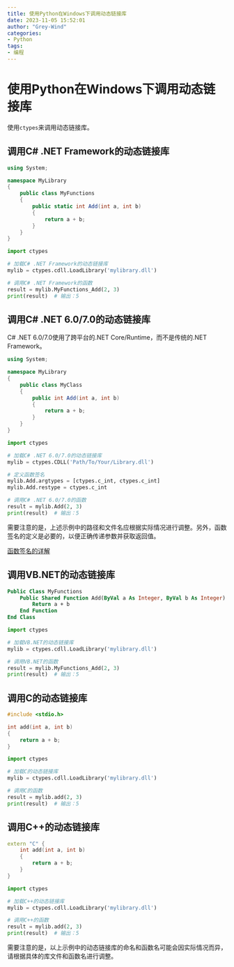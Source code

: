```yaml
---
title: 使用Python在Windows下调用动态链接库
date: 2023-11-05 15:52:01
author: "Grey-Wind"
categories:
- Python
tags:
- 编程
---
```


# 使用Python在Windows下调用动态链接库

使用`ctypes`来调用动态链接库。

## 调用C# .NET Framework的动态链接库

```csharp
using System;

namespace MyLibrary
{
    public class MyFunctions
    {
        public static int Add(int a, int b)
        {
            return a + b;
        }
    }
}
```

```python
import ctypes

# 加载C# .NET Framework的动态链接库
mylib = ctypes.cdll.LoadLibrary('mylibrary.dll')

# 调用C# .NET Framework的函数
result = mylib.MyFunctions_Add(2, 3)
print(result)  # 输出：5
```

## 调用C# .NET 6.0/7.0的动态链接库

C# .NET 6.0/7.0使用了跨平台的.NET Core/Runtime，而不是传统的.NET Framework。

```csharp
using System;

namespace MyLibrary
{
    public class MyClass
    {
        public int Add(int a, int b)
        {
            return a + b;
        }
    }
}
```

```python
import ctypes

# 加载C# .NET 6.0/7.0的动态链接库
mylib = ctypes.CDLL('Path/To/Your/Library.dll')

# 定义函数签名
mylib.Add.argtypes = [ctypes.c_int, ctypes.c_int]
mylib.Add.restype = ctypes.c_int

# 调用C# .NET 6.0/7.0的函数
result = mylib.Add(2, 3)
print(result)  # 输出：5
```

需要注意的是，上述示例中的路径和文件名应根据实际情况进行调整。另外，函数签名的定义是必要的，以便正确传递参数并获取返回值。

[函数签名的详解](../函数签名的详解/)

## 调用VB.NET的动态链接库

```vb
Public Class MyFunctions
    Public Shared Function Add(ByVal a As Integer, ByVal b As Integer) As Integer
        Return a + b
    End Function
End Class
```

```python
import ctypes

# 加载VB.NET的动态链接库
mylib = ctypes.cdll.LoadLibrary('mylibrary.dll')

# 调用VB.NET的函数
result = mylib.MyFunctions_Add(2, 3)
print(result)  # 输出：5
```

## 调用C的动态链接库

```c
#include <stdio.h>

int add(int a, int b)
{
    return a + b;
}
```

```python
import ctypes

# 加载C的动态链接库
mylib = ctypes.cdll.LoadLibrary('mylibrary.dll')

# 调用C的函数
result = mylib.add(2, 3)
print(result)  # 输出：5
```

## 调用C++的动态链接库

```cpp
extern "C" {
    int add(int a, int b)
    {
        return a + b;
    }
}
```

```python
import ctypes

# 加载C++的动态链接库
mylib = ctypes.cdll.LoadLibrary('mylibrary.dll')

# 调用C++的函数
result = mylib.add(2, 3)
print(result)  # 输出：5
```

需要注意的是，以上示例中的动态链接库的命名和函数名可能会因实际情况而异，请根据具体的库文件和函数名进行调整。
